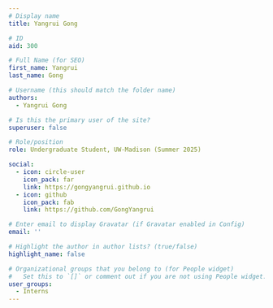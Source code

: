 ```yaml
---
# Display name
title: Yangrui Gong

# ID
aid: 300

# Full Name (for SEO)
first_name: Yangrui
last_name: Gong

# Username (this should match the folder name)
authors:
  - Yangrui Gong

# Is this the primary user of the site?
superuser: false

# Role/position
role: Undergraduate Student, UW-Madison (Summer 2025)

social:
  - icon: circle-user
    icon_pack: far
    link: https://gongyangrui.github.io
  - icon: github
    icon_pack: fab
    link: https://github.com/GongYangrui

# Enter email to display Gravatar (if Gravatar enabled in Config)
email: ''

# Highlight the author in author lists? (true/false)
highlight_name: false

# Organizational groups that you belong to (for People widget)
#   Set this to `[]` or comment out if you are not using People widget.
user_groups:
  - Interns
---
```

